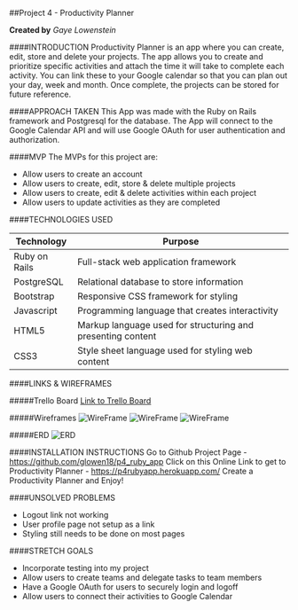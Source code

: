 ##Project 4 - Productivity Planner

**Created by** *Gaye Lowenstein*

####INTRODUCTION
Productivity Planner is an app where you can create, edit, store and delete your projects. The app allows you to create and prioritize specific activities and attach the time it will take to complete each activity. You can link these to your Google calendar so that you can plan out your day, week and month. Once complete, the projects can be stored for future reference.

####APPROACH TAKEN
This App was made with the Ruby on Rails framework and Postgresql for the database. The App will connect to the Google Calendar API and will use Google OAuth for user authentication and authorization.

####MVP
The MVPs for this project are:

* Allow users to create an account
* Allow users to create, edit, store & delete multiple projects
* Allow users to create, edit & delete activities within each project
* Allow users to update activities as they are completed


####TECHNOLOGIES USED

Technology  |  Purpose
----------  | ---------
Ruby on Rails | Full-stack web application framework     
PostgreSQL  | Relational database to store information
Bootstrap   | Responsive CSS framework for styling
Javascript  | Programming language that creates interactivity
HTML5       | Markup language used for structuring and presenting content
CSS3        | Style sheet language used for styling web content

####LINKS & WIREFRAMES

#####Trello Board
[Link to Trello Board](https://trello.com/b/3jzS8p46/project-4-major-productivity-planner)

#####Wireframes
![WireFrame](assets/Wireframe-Page-1.png)
![WireFrame](assets/wireframe-2.png)
![WireFrame](assets/wireframe-3.png)

#####ERD
![ERD](assets/erd.jpg)


####INSTALLATION INSTRUCTIONS
Go to Github Project Page - https://github.com/glowen18/p4_ruby_app
Click on this Online Link to get to Productivity Planner - https://p4rubyapp.herokuapp.com/
Create a Productivity Planner and Enjoy!

####UNSOLVED PROBLEMS

* Logout link not working
* User profile page not setup as a link
* Styling still needs to be done on most pages

####STRETCH GOALS

* Incorporate testing into my project
* Allow users to create teams and delegate tasks to team members
* Have a Google OAuth for users to securely login and logoff
* Allow users to connect their activities to Google Calendar
